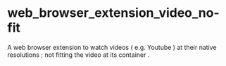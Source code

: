 # web_browser_extension_video_no-fit
A web browser extension to watch videos ( e.g. Youtube ) at their native resolutions ; not fitting the video at its container .
